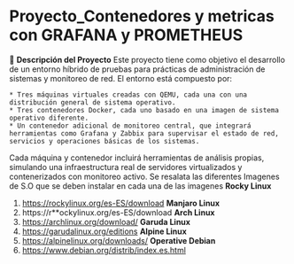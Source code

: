 # Proyecto_Contenedores y metricas con GRAFANA y PROMETHEUS
📌 **Descripción del Proyecto**
Este proyecto tiene como objetivo el desarrollo de un entorno híbrido de pruebas para prácticas de administración de sistemas y monitoreo de red. El entorno está compuesto por:

    * Tres máquinas virtuales creadas con QEMU, cada una con una distribución general de sistema operativo.
    * Tres contenedores Docker, cada uno basado en una imagen de sistema operativo diferente.
    * Un contenedor adicional de monitoreo central, que integrará herramientas como Grafana y Zabbix para supervisar el estado de red, servicios y operaciones básicas de los sistemas.

Cada máquina y contenedor incluirá herramientas de análisis propias, simulando una infraestructura real de servidores virtualizados y contenerizados con monitoreo activo.
Se resalata las diferentes Imagenes de S.O que se deben instalar en cada una de las imagenes 
**Rocky Linux** 
1. https://rockylinux.org/es-ES/download
**Manjaro Linux**
2. https://r**ockylinux.org/es-ES/download
**Arch Linux**
3. https://archlinux.org/download/
**Garuda Linux** 
4. https://garudalinux.org/editions
**Alpine Linux** 
5. https://alpinelinux.org/downloads/
**Operative Debian** 
6. https://www.debian.org/distrib/index.es.html
